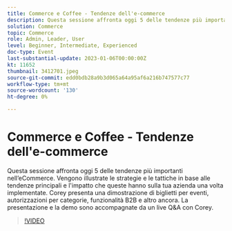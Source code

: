 ```yaml
---
title: Commerce e Coffee - Tendenze dell'e-commerce
description: Questa sessione affronta oggi 5 delle tendenze più importanti nell’eCommerce. Vengono illustrate le strategie e le tattiche in base alle tendenze principali e l'impatto che queste hanno sulla tua azienda una volta implementate. Corey presenta una dimostrazione di biglietti per eventi, autorizzazioni per categorie, funzionalità B2B e altro ancora. La presentazione e la demo sono accompagnate da un live Q&A con Corey.
solution: Commerce
topic: Commerce
role: Admin, Leader, User
level: Beginner, Intermediate, Experienced
doc-type: Event
last-substantial-update: 2023-01-06T00:00:00Z
kt: 11652
thumbnail: 3412701.jpeg
source-git-commit: edd0bdb28a9b3d065a64a95af6a216b747577c77
workflow-type: tm+mt
source-wordcount: '130'
ht-degree: 0%

---
```


# Commerce e Coffee - Tendenze dell&#39;e-commerce

Questa sessione affronta oggi 5 delle tendenze più importanti nell’eCommerce. Vengono illustrate le strategie e le tattiche in base alle tendenze principali e l&#39;impatto che queste hanno sulla tua azienda una volta implementate. Corey presenta una dimostrazione di biglietti per eventi, autorizzazioni per categorie, funzionalità B2B e altro ancora. La presentazione e la demo sono accompagnate da un live Q&amp;A con Corey.

>[!VIDEO](https://video.tv.adobe.com/v/3412701/?quality=12&learn=on)
